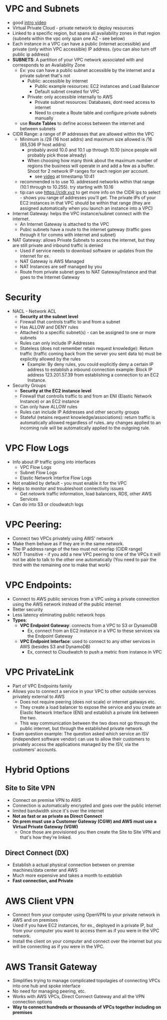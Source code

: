 # VPC and Subnets
- good [intro video](https://www.youtube.com/watch?v=bGDMeD6kOz0)
- Virtual Private Cloud - private network to deploy resources
- Linked to a specific region, but spans all availability zones in that region (subnets within the vpc only span one AZ - see below)
- Each instance in a VPC can have a public (internet accessible) and private (only within VPC accessible) IP address. (you can also turn off public ip address)
- **SUBNETS**: A partition of your VPC network associated with and corresponds to an Availability Zone
  - Ex: you can have a public subnet accessible by the internet and a private subnet that's not
    - Public: accessible by internet
      - Public example resources: EC2 instances and Load Balancer
      - Default subnet created for VPC
    - Private: only accessible internally to AWS
      - Private subnet resources: Databases, dont need access to internet
      - Need to create a Route table and configure private subnets manually
  - use **Route Tables** to define access between the internet and between subnets
- CIDR Range: a range of IP addresses that are allowed within the VPC
  - Minimum is /28 (16 host addrs) and maximum size allowed is /16 (65,536 IP host addrs)
    - probably avoid 10.0 and 10.1 up through 10.10 (since people will probably pick those already)
    - When choosing how many think about the maximum number of regions the business will operate in and add a few as a buffer. Shoot for 2 network IP ranges for each region per account.
      - see [video](https://learn.cantrill.io/courses/1101194/lectures/26950363) at timestamp 10:41
  - recommended is to use 10. addressed networks within that range (10.1 through to 10.255). try starting with 10.16
  - tip:can use https://cidr.xyz to get more info on the CIDR ips to select - shows you range of addresses you'll get. The private IPs of your EC2 instances in that VPC should be within that range (they are assigned automatically when you launch an instance into a VPC)
- Internet Gateway: helps the VPC instance/subnet connect with the internet.
  - An Internet Gateway is attached to the VPC
  - Pubic subnets have a route to the internet gateway (traffic goes through it for comms with internet and subnet)
- NAT Gateway: allows Private Subnets to access the internet, but they are still private and inbound traffic is denied
  - Used if service needs to download software or updates from the internet for ex.
  - NAT Gateway is AWS Managed
  - NAT Instances are self managed by you
  - Route from private subnet goes to NAT Gateway/Instance and that goes to the Internet Gateway

# Security

- NACL - Network ACL
  - **Security at the subnet level**
  - Firewall that controls traffic to and from a subnet
  - Has ALLOW and DENY rules
  - Attached to a specific subnet(s) - can be assigned to one or more subnets
  - Rules can only include IP Addresses
  - Stateless (does not remember retain request knowledge): Return traffic (traffic coming back from the server you sent data to) must be explicitly allowed by the rules
    - Example: By deny rules, you could explicitly deny a certain IP address to establish a inbound connection example: Block IP address 123.201.57.39 from establishing a connection to an EC2 Instance.
- Security Groups
  - **Security at the EC2 instance level**
  - Firewall that controlls traffic to and from an ENI (Elastic Network Instance) or an EC2 instance
  - Can only have ALLOW rules
  - Rules can include IP Addresses and other security groups
  - Stateful (retains request knowledge/associations): return traffic is automatically allowed regardless of rules. any changes applied to an incoming rule will be automatically applied to the outgoing rule.

# VPC Flow Logs

- Info about IP traffic going into interfaces
  - VPC Flow Logs
  - Subnet Flow Logs
  - Elastic Network Interfce Flow Logs
- Not enabled by default - you must enable it for the VPC
- Helps to monitor and troubleshoot connectivity issues
  - Get netowrk traffic information, load balancers, RDS, other AWS Services
- Can do into S3 or cloudwatch logs

# VPC Peering:

- Connect two VPCs privately using AWS' network
- Make them behave as if they are in the same network.
- The IP address range of the two must not overlap (CIDR range)
- NOT Transitive - if you add a new VPC peering to one of the VPCs it will not be able to talk to the other one automatically (You need to pair the third with the remaining one to make that work)

# VPC Endpoints:

- Connect to AWS public services from a VPC using a private connection using the AWS network instead of the public internet
- Better security
- Less latency eliminating public network hops
- **Types**:
  - **VPC Endpoint Gateway**: connects from a VPC to S3 or DynamoDB
    - Ex, connect from an EC2 instance in a VPC to these services via the Endpoint Gateway
  - **VPC Endpoint Interface**: used to connect to any other services in AWS (besides S3 and DynamoDB)
    - Ex, connect to Cloudwatch to push a metric from instance in VPC

# VPC PrivateLink

- Part of VPC Endpoints family
- Allows you to connect a service in your VPC to other outside services privately external to AWS
  - Does not require peering (does not scale) or internet gatways etc.
  - They create a load balancer to expose the service and you create an Elastic Network Interface (ENI) and establish a private link between the two.
  - This way communication between the two does not go through the public internet, but through the established private network.
- Exam question example: The question asked which service an ISV (independent software vendor) can use to allow their customers to privately access the applications managed by the ISV, via the customers' accounts.

# Hybrid Options

## Site to Site VPN

- Connect on premise VPN to AWS
- Connection is automatically encrypted and goes over the public internet
- limited bandwidth since it's over the internet
- **Not as fast or as private as Direct Connect**
- **On prem must use a Customer Gateway (CGW) and AWS must use a Virtual Private Gateway (VGW)**
  - Once those are provisioned you then create the Site to Site VPN and that's how they're linked.

## Direct Connect (DX)

- Establish a actual physical connection between on premise machines/data center and AWS
- Much more expensive and takes a month to establish
- **Fast connection, and Private**

# AWS Client VPN

- Connect from your computer using OpenVPN to your private network in AWS and on premises
- Used if you have EC2 instances, for ex., deployed in a private IP, but from your computer you want to access them as if you were in the VPC network.
- Install the client on your computer and connect over the internet but you will be connecting as if you were in the VPC.

# AWS Transit Gateway

- Simplifies trying to manage complicated topolagies of connecting VPCs into one hub and spoke interface
- No need for managing peering, etc.
- Works with AWS VPCs, Direct Connect Gateway and all the VPN connection options
- **Way to connect hundreds or thousands of VPCs together including on premises**
